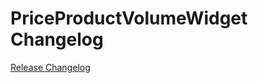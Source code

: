 # PriceProductVolumeWidget Changelog

[Release Changelog](https://github.com/spryker-shop/price-product-volume-widget/releases)
